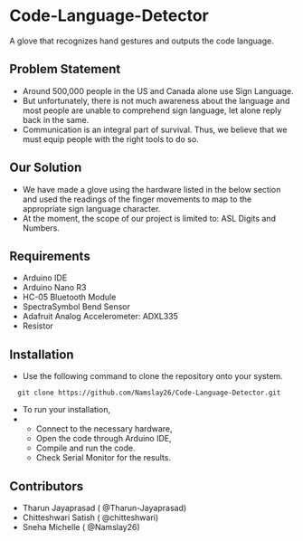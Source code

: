 # Code-Language-Detector
A glove that recognizes hand gestures and outputs the code language.

## Problem Statement 
* Around 500,000 people in the US and Canada alone use Sign Language.
* But unfortunately, there is not much awareness about the language and most people are unable to comprehend sign language, let alone reply back in the same.
* Communication is an integral part of survival. Thus, we believe that we must equip people with the right tools to do so.

## Our Solution 
* We have made a glove using the hardware listed in the below section and used the readings of the finger movements to map to the appropriate sign language character.
* At the moment, the scope of our project is limited to: ASL Digits and Numbers.

## Requirements 
* Arduino IDE
* Arduino Nano R3
* HC-05 Bluetooth Module 
* SpectraSymbol Bend Sensor
* Adafruit Analog Accelerometer: ADXL335
* Resistor

## Installation 
* Use the following command to clone the repository onto your system.
```
  git clone https://github.com/Namslay26/Code-Language-Detector.git
```
* To run your installation,
* * Connect to the necessary hardware,
  * Open the code through Arduino IDE,
  * Compile and run the code.
  * Check Serial Monitor for the results.

## Contributors
* Tharun Jayaprasad ( @Tharun-Jayaprasad)
* Chitteshwari Satish ( @chitteshwari)
* Sneha Michelle ( @Namslay26)
